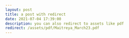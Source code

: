 ```yaml
---
layout: post
title: a post with redirect
date: 2021-07-04 17:39:00
description: you can also redirect to assets like pdf
redirect: /assets/pdf/Maitreya_March23.pdf
---
```

